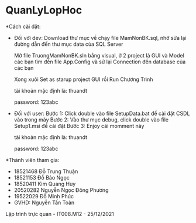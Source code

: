 # QuanLyLopHoc
*Cách cài đặt:
- Đối với dev:
	Download thư mục về chạy file MamNonBK.sql, nhớ sửa lại đường dẫn đến thư mục data của SQL Server 

	Mở file TruongMamNonBK.sln bằng visual, ở 2 project là GUI và Model các bạn tìm đến file App.Config và sử lại Connection đến database của các bạn

	<connectionStrings>
	<add name="MamNonBK" connectionString="metadata=res://*/Model.csdl|res://*/Model.ssdl|res://*/Model.msl;provider=System.Data.SqlClient;provider connection string=&quot;data source=.;initial catalog=MamNonBK;persist security info=True;user id=sa;password=123abc;MultipleActiveResultSets=True;App=EntityFramework&quot;" providerName="System.Data.EntityClient" /> </connectionStrings>
	Xong xuôi Set as starup project GUI rồi Run Chương Trình

	tài khoản mặc định là: thuandt

	password: 123abc


- Đối với user:
	Bước 1: Click double vào file SetupData.bat để cài đặt CSDL vào trong máy
	Bước 2: Vào thư mục debug, click double vào file Setup1.msi để cài đặt
	Bước 3: Enjoy cái momment này

	tài khoản mặc định là: thuandt

	password: 123abc
	
*Thành viên tham gia:
- 18521468 Đỗ Trung Thuận	
- 18521153 Đỗ Bảo Ngọc	
- 18520411 Kim Quang Huy
- 20520282 Nguyễn Ngọc Đông Phương	
- 19522029 Đỗ Minh Phúc
- GVHD: Nguyễn Tấn Toàn

Lập trình trực quan - IT008.M12 - 25/12/2021


